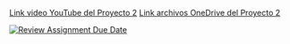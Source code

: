 [Link video YouTube del Proyecto 2](https://youtu.be/_6CYOlr4uxg)
[Link archivos OneDrive del Proyecto 2](https://uccl0-my.sharepoint.com/:f:/g/personal/santiago_larrain_uc_cl/EpVMP99hbS9HpdmlVvIWzOIBYzYAxiqOQCCNSYeiYt3MSA?e=J1cUo2)

[![Review Assignment Due Date](https://classroom.github.com/assets/deadline-readme-button-24ddc0f5d75046c5622901739e7c5dd533143b0c8e959d652212380cedb1ea36.svg)](https://classroom.github.com/a/B7BZOd9P)
